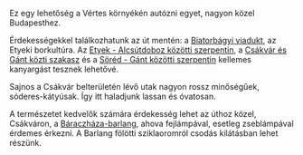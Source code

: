 Ez egy lehetőség a Vértes környékén autózni egyet, nagyon közel Budapesthez.

Érdekességekkel találkozhatunk az út mentén: a [Biatorbágyi viadukt](https://hu.wikipedia.org/wiki/Biatorbágyi_vasúti_viadukt), az Etyeki borkultúra. Az [Etyek - Alcsútdoboz közötti szerpentin](#EtyekAlcsutdoboz), a [Csákvár és Gánt közti szakasz](#GantCsakvar) és a [Söréd - Gánt közötti szerpentin](#SoredGant) kellemes kanyargást tesznek lehetővé.

Sajnos a Csákvár belterületén lévő utak nagyon rossz minőségűek, sóderes-kátyúsak. Így itt haladjunk lassan és óvatosan.

A természetet kedvelők számára érdekesség lehet az úthoz közel, Csákváron, a [Báraczháza-barlang](https://hu.wikipedia.org/wiki/Csákvári-barlang), ahova fejlámpával, esetleg zseblámpával érdemes érkezni. A Barlang fölötti sziklaoromról csodás kilátásban lehet részünk.
